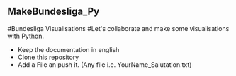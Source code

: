 ## MakeBundesliga_Py
#Bundesliga Visualisations
#Let's collaborate and make some visualisations with Python.

- Keep the documentation in english
- Clone this repository
- Add a File an push it. (Any file i.e. YourName_Salutation.txt)


